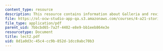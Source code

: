```yaml
---
content_type: resource
description: This resource contains information about Galleria and review of images.
file: https://ol-ocw-studio-app-qa.s3.amazonaws.com/courses/4-a21-stories-without-words-photographing-the-first-year-fall-2006/8d1a0d3c45c4cc9b852d1dcc0abc70b3_lect2.pdf
file_type: application/pdf
parent_uid: 7bbcbd65-7a2f-4402-e8e9-bb1eeb864e3e
resourcetype: Document
title: lect2.pdf
uid: 8d1a0d3c-45c4-cc9b-852d-1dcc0abc70b3
---
```

